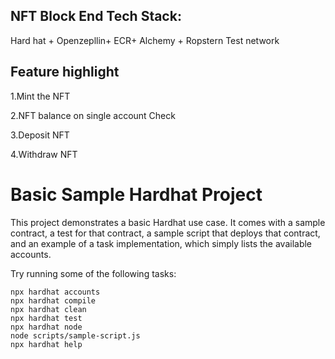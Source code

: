 ## NFT Block End Tech Stack:

Hard hat + Openzepllin+ ECR+ Alchemy + Ropstern Test network

## Feature highlight

1.Mint the NFT

2.NFT balance on single account Check

3.Deposit NFT

4.Withdraw NFT 

# Basic Sample Hardhat Project

This project demonstrates a basic Hardhat use case. It comes with a sample contract, a test for that contract, a sample script that deploys that contract, and an example of a task implementation, which simply lists the available accounts.

Try running some of the following tasks:

```shell
npx hardhat accounts
npx hardhat compile
npx hardhat clean
npx hardhat test
npx hardhat node
node scripts/sample-script.js
npx hardhat help
```
